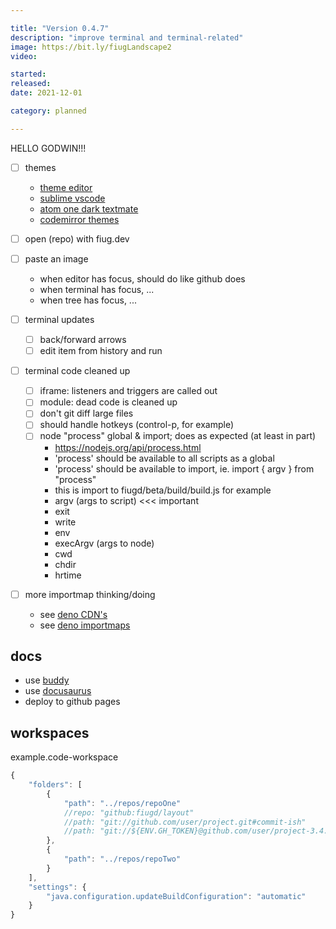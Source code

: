 ```yaml
---

title: "Version 0.4.7"
description: "improve terminal and terminal-related"
image: https://bit.ly/fiugLandscape2
video:

started:
released:
date: 2021-12-01

category: planned

---
```


HELLO GODWIN!!!

- [ ] themes
	- [theme editor](https://tmtheme-editor.herokuapp.com)
	- [sublime vscode](https://github.com/vbasky/sublime-vscode-plus)
	- [atom one dark textmate](https://github.com/digitalpardoe/One-Dark.tmbundle/tree/master/Themes)
	- [codemirror themes](https://codemirror.net/5/demo/theme.html)

- [ ] open (repo) with fiug.dev
- [ ] paste an image
	- when editor has focus, should do like github does
	- when terminal has focus, ...
	- when tree has focus, ...

- [ ] terminal updates
	- [ ] back/forward arrows
	- [ ] edit item from history and run

- [ ] terminal code cleaned up
	- [ ] iframe: listeners and triggers are called out
	- [ ] module: dead code is cleaned up
	- [ ] don't git diff large files
	- [ ] should handle hotkeys (control-p, for example)
	- [ ] node "process" global & import; does as expected (at least in part)
		- https://nodejs.org/api/process.html
		- 'process' should be available to all scripts as a global
		- 'process' should be available to import, ie. import { argv } from "process"
		- this is import to fiugd/beta/build/build.js for example
		- argv (args to script) <<< important
		- exit
		- write
		- env
		- execArgv (args to node)
		- cwd
		- chdir
		- hrtime

- [ ] more importmap thinking/doing
	- see [deno CDN's](https://deno.land/manual@v1.14.2/npm_nodejs/cdns)
	- see [deno importmaps](https://deno.land/manual@v1.14.2/npm_nodejs/import_maps)

## docs
- use [buddy](https://buddy.works/actions)
- use [docusaurus](https://docusaurus.io/docs/deployment)
- deploy to github pages


## workspaces

example.code-workspace
```javascript
{
	"folders": [
		{
			"path": "../repos/repoOne"
			//repo: "github:fiugd/layout"
			//path: "git://github.com/user/project.git#commit-ish"
			//path: "git://${ENV.GH_TOKEN}@github.com/user/project-3.4.0.git#commit-ish"
		},
		{
			"path": "../repos/repoTwo"
		}
	],
	"settings": {
		"java.configuration.updateBuildConfiguration": "automatic"
	}
}
```